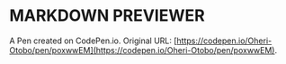 # MARKDOWN PREVIEWER

A Pen created on CodePen.io. Original URL: [https://codepen.io/Oheri-Otobo/pen/poxwwEM](https://codepen.io/Oheri-Otobo/pen/poxwwEM).

